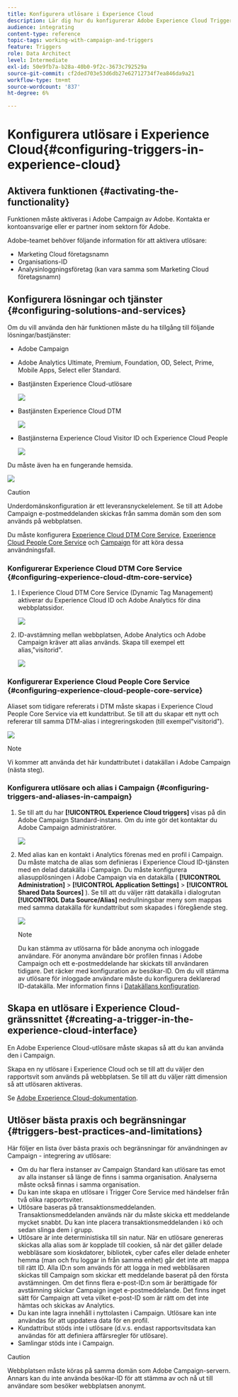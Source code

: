 ```yaml
---
title: Konfigurera utlösare i Experience Cloud
description: Lär dig hur du konfigurerar Adobe Experience Cloud Triggers-integreringen så att du kan börja skicka personaliserade leveranser till dina kunder baserat på deras tidigare beteenden.
audience: integrating
content-type: reference
topic-tags: working-with-campaign-and-triggers
feature: Triggers
role: Data Architect
level: Intermediate
exl-id: 50e9fb7a-b28a-40b0-9f2c-3673c792529a
source-git-commit: cf2ded703e53d6db27e62712734f7ea846da9a21
workflow-type: tm+mt
source-wordcount: '837'
ht-degree: 6%

---
```


# Konfigurera utlösare i Experience Cloud{#configuring-triggers-in-experience-cloud}

## Aktivera funktionen {#activating-the-functionality}

Funktionen måste aktiveras i Adobe Campaign av Adobe. Kontakta er kontoansvarige eller er partner inom sektorn för Adobe.

Adobe-teamet behöver följande information för att aktivera utlösare:

* Marketing Cloud företagsnamn
* Organisations-ID
* Analysinloggningsföretag (kan vara samma som Marketing Cloud företagsnamn)

## Konfigurera lösningar och tjänster {#configuring-solutions-and-services}

Om du vill använda den här funktionen måste du ha tillgång till följande lösningar/bastjänster:

* Adobe Campaign
* Adobe Analytics Ultimate, Premium, Foundation, OD, Select, Prime, Mobile Apps, Select eller Standard.
* Bastjänsten Experience Cloud-utlösare

  ![](assets/trigger_uc_prereq_1.png)

* Bastjänsten Experience Cloud DTM

  ![](assets/trigger_uc_prereq_2.png)

* Bastjänsterna Experience Cloud Visitor ID och Experience Cloud People

  ![](assets/trigger_uc_prereq_3.png)

Du måste även ha en fungerande hemsida.

![](assets/trigger_uc_prereq_4.png)

>[!CAUTION]
>
>Underdomänskonfiguration är ett leveransnyckelelement. Se till att Adobe Campaign e-postmeddelanden skickas från samma domän som den som används på webbplatsen.

Du måste konfigurera [Experience Cloud DTM Core Service](#configuring-experience-cloud-dtm-core-service), [Experience Cloud People Core Service](#configuring-experience-cloud-people-core-service) och [Campaign](#configuring-triggers-and-aliases-in-campaign) för att köra dessa användningsfall.

### Konfigurerar Experience Cloud DTM Core Service {#configuring-experience-cloud-dtm-core-service}

1. I Experience Cloud DTM Core Service (Dynamic Tag Management) aktiverar du Experience Cloud ID och Adobe Analytics för dina webbplatssidor.

   ![](assets/trigger_uc_conf_1.png)

1. ID-avstämning mellan webbplatsen, Adobe Analytics och Adobe Campaign kräver att alias används. Skapa till exempel ett alias,&quot;visitorid&quot;.

   ![](assets/trigger_uc_conf_2.png)

### Konfigurerar Experience Cloud People Core Service {#configuring-experience-cloud-people-core-service}

Aliaset som tidigare refererats i DTM måste skapas i Experience Cloud People Core Service via ett kundattribut. Se till att du skapar ett nytt och refererar till samma DTM-alias i integreringskoden (till exempel&quot;visitorid&quot;).

![](assets/trigger_uc_conf_3.png)

>[!NOTE]
>
>Vi kommer att använda det här kundattributet i datakällan i Adobe Campaign (nästa steg).

### Konfigurera utlösare och alias i Campaign {#configuring-triggers-and-aliases-in-campaign}

1. Se till att du har **[!UICONTROL Experience Cloud triggers]** visas på din Adobe Campaign Standard-instans. Om du inte gör det kontaktar du Adobe Campaign administratörer.

   ![](assets/remarketing_1.png)

1. Med alias kan en kontakt i Analytics förenas med en profil i Campaign. Du måste matcha de alias som definieras i Experience Cloud ID-tjänsten med en delad datakälla i Campaign. Du måste konfigurera aliasupplösningen i Adobe Campaign via en datakälla ( **[!UICONTROL Administration]** > **[!UICONTROL Application Settings]** > **[!UICONTROL Shared Data Sources]** ). Se till att du väljer rätt datakälla i dialogrutan **[!UICONTROL Data Source/Alias]** nedrullningsbar meny som mappas med samma datakälla för kundattribut som skapades i föregående steg.

   ![](assets/trigger_uc_conf_5.png)

   >[!NOTE]
   >
   >Du kan stämma av utlösarna för både anonyma och inloggade användare. För anonyma användare bör profilen finnas i Adobe Campaign och ett e-postmeddelande har skickats till användaren tidigare. Det räcker med konfiguration av besökar-ID. Om du vill stämma av utlösare för inloggade användare måste du konfigurera deklarerad ID-datakälla. Mer information finns i [Datakällans konfiguration](../../integrating/using/integration-with-audience-manager-or-people-core-service.md#step-2--configure-the-data-sources).

## Skapa en utlösare i Experience Cloud-gränssnittet {#creating-a-trigger-in-the-experience-cloud-interface}

En Adobe Experience Cloud-utlösare måste skapas så att du kan använda den i Campaign.

Skapa en ny utlösare i Experience Cloud och se till att du väljer den rapportsvit som används på webbplatsen. Se till att du väljer rätt dimension så att utlösaren aktiveras.

Se [Adobe Experience Cloud-dokumentation](https://experienceleague.adobe.com/docs/experience-cloud/triggers/create.html).

## Utlöser bästa praxis och begränsningar {#triggers-best-practices-and-limitations}

Här följer en lista över bästa praxis och begränsningar för användningen av Campaign - integrering av utlösare:

* Om du har flera instanser av Campaign Standard kan utlösare tas emot av alla instanser så länge de finns i samma organisation. Analyserna måste också finnas i samma organisation.
* Du kan inte skapa en utlösare i Trigger Core Service med händelser från två olika rapportsviter.
* Utlösare baseras på transaktionsmeddelanden. Transaktionsmeddelanden används när du måste skicka ett meddelande mycket snabbt. Du kan inte placera transaktionsmeddelanden i kö och sedan slinga dem i grupp.
* Utlösare är inte deterministiska till sin natur. När en utlösare genereras skickas alla alias som är kopplade till cookien, så när det gäller delade webbläsare som kioskdatorer, bibliotek, cyber cafes eller delade enheter hemma (man och fru loggar in från samma enhet) går det inte att mappa till rätt ID. Alla ID:n som används för att logga in med webbläsaren skickas till Campaign som skickar ett meddelande baserat på den första avstämningen. Om det finns flera e-post-ID:n som är berättigade för avstämning skickar Campaign inget e-postmeddelande. Det finns inget sätt för Campaign att veta vilket e-post-ID som är rätt om det inte hämtas och skickas av Analytics.
* Du kan inte lagra innehåll i nyttolasten i Campaign. Utlösare kan inte användas för att uppdatera data för en profil.
* Kundattribut stöds inte i utlösare (d.v.s. endast rapportsvitsdata kan användas för att definiera affärsregler för utlösare).
* Samlingar stöds inte i Campaign.

>[!CAUTION]
>
>Webbplatsen måste köras på samma domän som Adobe Campaign-servern. Annars kan du inte använda besökar-ID för att stämma av och nå ut till användare som besöker webbplatsen anonymt.
